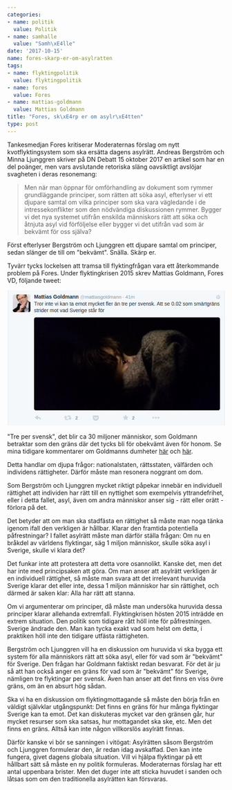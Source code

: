 ```yaml
---
categories:
- name: politik
  value: Politik
- name: samhalle
  value: "Samh\xE4lle"
date: '2017-10-15'
name: fores-skarp-er-om-asylratten
tags:
- name: flyktingpolitik
  value: flyktingpolitik
- name: fores
  value: Fores
- name: mattias-goldmann
  value: Mattias Goldmann
title: "Fores, sk\xE4rp er om asylr\xE4tten"
type: post
---
```

Tankesmedjan Fores kritiserar Moderaternas förslag om nytt kvotflyktingsystem som ska ersätta dagens asylrätt. Andreas Bergström och Minna Ljunggren skriver på DN Debatt 15 oktober 2017 en artikel som har en del poänger, men vars avslutande retoriska släng oavsiktligt avslöjar svagheten i deras resonemang:

> Men när man öppnar för omförhandling av dokument som rymmer grundläggande principer, som rätten att söka asyl, efterlyser vi ett djupare samtal om vilka principer som ska vara vägledande i de intressekonflikter som den nödvändiga diskussionen rymmer. Bygger vi det nya systemet utifrån enskilda människors rätt att söka och åtnjuta asyl vid förföljelse eller bygger vi det utifrån vad som är bekvämt för oss själva?

Först efterlyser Bergström och Ljunggren ett djupare samtal om principer, sedan slänger de till om "bekvämt". Snälla. Skärp er.



Tyvärr tycks lockelsen att tramsa till flyktingfrågan vara ett återkommande problem på Fores. Under flyktingkrisen 2015 skrev Mattias Goldmann, Fores VD, följande tweet:

![](/files/mattias-goldmann-tre-per-svensk-1.png)

"Tre per svensk", det blir ca 30 miljoner människor, som Goldmann betraktar som den gräns där det tycks bli för obekvämt även för honom. Se mina tidigare kommentarer om Goldmanns dumheter [här](/2015/10/24/mattias-goldmanns-obegripliga-lattsinne-om-invandringen/) och [här](/2016/04/20/tror-liberaler-pa-samhallet/).

Detta handlar om djupa frågor: nationalstaten, rättsstaten, välfärden och individens rättigheter. Därför måste man resonera noggrant om dom.

Som Bergström och Ljunggren mycket riktigt påpekar innebär en individuell rättighet att individen har rätt till en nyttighet som exempelvis yttrandefrihet, eller i detta fallet, asyl, även om andra människor anser sig - rätt eller orätt - förlora på det.

Det betyder att om man ska stadfästa en rättighet så måste man noga tänka igenom ifall den verkligen är hållbar. Klarar den framtida potentiella påfrestningar? I fallet asylrätt måste man därför ställa frågan: Om nu en bråkdel av världens flyktingar, säg 1 miljon människor, skulle söka asyl i Sverige, skulle vi klara det?

Det funkar inte att protestera att detta vore osannolikt. Kanske det, men det har inte med principsaken att göra. Om man anser att asylrätt verkligen är en individuell rättighet, så måste man svara att det irrelevant huruvida Sverige klarar det eller inte, dessa 1 miljon människor har sin rättighet, och därmed är saken klar: Alla har rätt att stanna.

Om vi argumenterar om principer, då måste man undersöka huruvida dessa principer klarar allehanda extremfall. Flyktingkrisen hösten 2015 inträdde en extrem situation. Den politik som tidigare rått höll inte för påfrestningen. Sverige ändrade den. Man kan tycka exakt vad som helst om detta, i praktiken höll inte den tidigare utfästa rättigheten.

Bergström och Ljunggren vill ha en diskussion om huruvida vi ska bygga ett system för alla människors rätt att söka asyl, eller för vad som är "bekvämt" för Sverige. Den frågan har Goldmann faktiskt redan besvarat. För det är ju så att han också anger en gräns för vad som är "bekvämt" för Sverige, nämligen tre flyktingar per svensk. Även han anser att det finns en viss övre gräns, om än en absurt hög sådan.

Ska vi ha en diskussion om flyktingmottagande så måste den börja från en väldigt självklar utgångspunkt: Det finns en gräns för hur många flyktingar Sverige kan ta emot. Det kan diskuteras mycket var den gränsen går, hur mycket resurser som ska satsas, hur mottagandet ska ske, etc. Men det finns en gräns. Alltså kan inte någon villkorslös asylrätt finnas.

Därför kanske vi bör se sanningen i vitögat: Asylrätten såsom Bergström och Ljunggren formulerar den, är redan idag avskaffad. Den kan inte fungera, givet dagens globala situation. Vill vi hjälpa flyktingar på ett hållbart sätt så måste en ny politik formuleras. Moderaternas förslag har ett antal uppenbara brister. Men det duger inte att sticka huvudet i sanden och låtsas som om den traditionella asylrätten kan försvaras.

